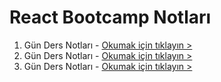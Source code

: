 # React Bootcamp Notları

1. Gün Ders Notları - [Okumak için tıklayın >](./Gun-1.md)
2. Gün Ders Notları - [Okumak için tıklayın >](./Gun-2.md)
3. Gün Ders Notları - [Okumak için tıklayın >](./Gun-3.md)
